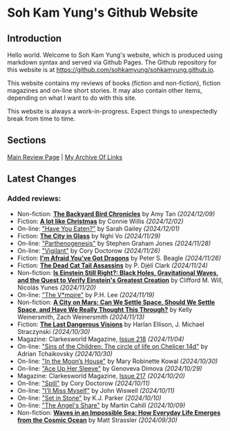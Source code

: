 # Soh Kam Yung's Github Website

## Introduction

Hello world. Welcome to Soh Kam Yung's website, which is produced using markdown syntax and served via Github Pages. The Github repository for this website is at <https://github.com/sohkamyung/sohkamyung.github.io>.

This website contains my reviews of books (fiction and non-fiction), fiction magazines and on-line short stories. It may also contain other items, depending on what I want to do with this site.

This website is always a work-in-progress. Expect things to unexpectedly break from time to time.

## Sections

[Main Review Page](reviews/README.md) | [My Archive Of Links](links/README.md)

## Latest Changes

### Added reviews:

- Non-fiction: [**The Backyard Bird Chronicles**](reviews/nonfiction/2024/20241209-BackyardBirdChronicles.md) by Amy Tan *(2024/12/09)*
- Fiction: [**A lot like Christmas**](reviews/fiction/2024/20241202-LotLikeChristmas.md) by Connie Willis *(2024/12/02)*
- On-line: ["Have You Eaten?"](reviews/online/2024/20241201-HaveYouEaten.md) by Sarah Gailey *(2024/12/01)*
- Fiction: [**The City in Glass**](reviews/fiction/2024/20241129-CityInGlass.md) by Nghi Vo *(2024/11/29)*
- On-line: ["Parthenogenesis"](reviews/online/2024/20241128-Parthenogenesis.md) by Stephen Graham Jones *(2024/11/28)*
- On-line: ["Vigilant"](reviews/online/2024/20241126-Vigilant.md) by Cory Doctorow *(2024/11/26)*
- Fiction: [**I'm Afraid You've Got Dragons**](reviews/fiction/2024/20241126-YouGotDragons.md) by Peter S. Beagle *(2024/11/26)*
- Fiction: [**The Dead Cat Tail Assassins**](reviews/fiction/2024/20241124-DeadCatTailAssassins.md) by P. Djèlí Clark *(2024/11/24)*
- Non-fiction: [**Is Einstein Still Right?: Black Holes, Gravitational Waves, and the Quest to Verify Einstein's Greatest Creation**](reviews/nonfiction/2024/20241120-EinsteinStillRight.md) by Clifford M. Will, Nicolás Yunes *(2024/11/20)*
- On-line: ["The V\*mpire"](reviews/online/2024/20241119-Vmpire.md) by P.H. Lee *(2024/11/19)*
- Non-fiction: [**A City on Mars: Can We Settle Space, Should We Settle Space, and Have We Really Thought This Through?**](reviews/nonfiction/2024/20241113-CityOnMars.md) by Kelly Weinersmith, Zach Weinersmith *(2024/11/13)*
- Fiction: [**The Last Dangerous Visions**](reviews/fiction/2024/20241030-LastDangerousVisions.md) by Harlan Ellison, J. Michael Straczynski *(2024/10/30)*
- Magazine: Clarkesworld Magazine, [Issue 218](reviews/magazines/Clarkesworld/20241104-Clarkesworld218.md) *(2024/11/04)*
- On-line: ["Sins of the Children: The circle of life on Chelicer 14d"](reviews/online/2024/20241030-SinsChildren.md) by Adrian Tchaikovsky *(2024/10/30)*
- On-line: ["In the Moon’s House"](reviews/online/2024/20241030-InMoonHouse.md) by Mary Robinette Kowal *(2024/10/30)*
- On-line: ["Ace Up Her Sleeve"](reviews/online/2024/20241029-AceUpHerSleeve.md) by Genoveva Dimova *(2024/10/29)*
- Magazine: Clarkesworld Magazine, [Issue 217](reviews/magazines/Clarkesworld/20241020-Clarkesworld217.md) *(2024/10/20)*
- On-line: ["Spill"](reviews/online/2024/20241011-Spill.md) by Cory Doctorow *(2024/10/11)*
- On-line: ["I’ll Miss Myself"](reviews/online/2024/20241011-IMissMyself.md) by John Wiswell *(2024/10/11)*
- On-line: ["Set in Stone"](reviews/online/2024/20241010-SetStone.md) by K.J. Parker *(2024/10/10)*
- On-line: ["The Angel's Share"](reviews/online/2024/20241009-AngelShare.md) by Martin Cahill *(2024/10/09)*
- Non-fiction: [**Waves in an Impossible Sea: How Everyday Life Emerges from the Cosmic Ocean**](reviews/nonfiction/2024/20240930-WavesImpossibleSea.md) by Matt Strassler *(2024/09/30)*
